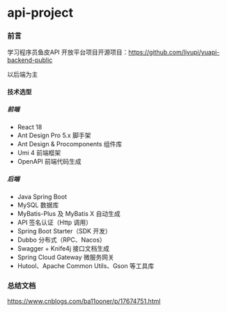 # api-project

### 前言

学习程序员鱼皮API 开放平台项目开源项目：https://github.com/liyupi/yuapi-backend-public

以后端为主

#### 技术选型

##### 前端

- React 18
- Ant Design Pro 5.x 脚手架
- Ant Design & Procomponents 组件库
- Umi 4 前端框架
- OpenAPI 前端代码生成

##### 后端

- Java Spring Boot
- MySQL 数据库
- MyBatis-Plus 及 MyBatis X 自动生成
- API 签名认证（Http 调用）
- Spring Boot Starter（SDK 开发）
- Dubbo 分布式（RPC、Nacos）
- Swagger + Knife4j 接口文档生成
- Spring Cloud Gateway 微服务网关
- Hutool、Apache Common Utils、Gson 等工具库


### 总结文档

https://www.cnblogs.com/ba11ooner/p/17674751.html

